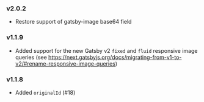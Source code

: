 ### v2.0.2

* Restore support of gatsby-image base64 field

### v1.1.9

* Added support for the new Gatsby v2 `fixed` and `fluid` responsive image queries (see https://next.gatsbyjs.org/docs/migrating-from-v1-to-v2/#rename-responsive-image-queries)

### v1.1.8

* Added `originalId` (#18)
